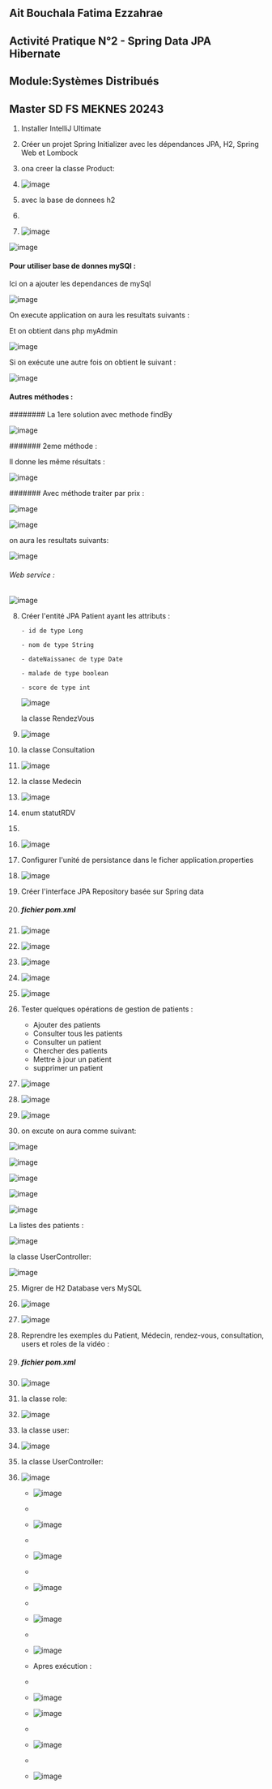 ## Ait Bouchala Fatima Ezzahrae

## Activité Pratique N°2 - Spring Data JPA Hibernate

## Module:Systèmes Distribués

## Master SD FS MEKNES 20243




1. Installer IntelliJ Ultimate
2. Créer un projet Spring Initializer avec les dépendances JPA, H2, Spring Web et Lombock
3. ona creer la classe Product:
4. ![image](https://github.com/2001fatimaezzahrae/AIT-BOUCHALA-FATIMA-EZZAHRAE/assets/152180866/9a11e2c1-c056-4946-ae0c-a3f8009fb663)
   

6. avec la base de donnees h2
7. 
8. ![image](https://github.com/2001fatimaezzahrae/AIT-BOUCHALA-FATIMA-EZZAHRAE/assets/152180866/1a1d9939-c2c5-4e4c-8ebb-7556eebc78e0)


![image](https://github.com/2001fatimaezzahrae/AIT-BOUCHALA-FATIMA-EZZAHRAE/assets/152180866/de99ed48-4e56-4e10-8fb0-a35906ec3908)

#### Pour utiliser base de donnes mySQl : 

Ici on a ajouter les dependances de mySql

![image](https://github.com/2001fatimaezzahrae/AIT-BOUCHALA-FATIMA-EZZAHRAE/assets/152180866/8677d99e-7ab6-4b86-84f6-a9a35870cdee)


On execute application on aura les resultats suivants :

Et on obtient dans php myAdmin

![image](https://github.com/2001fatimaezzahrae/AIT-BOUCHALA-FATIMA-EZZAHRAE/assets/152180866/4616b810-9c4c-4b7f-97d1-561a2e574b0c)

Si on exécute une autre fois on obtient le suivant :

![image](https://github.com/2001fatimaezzahrae/AIT-BOUCHALA-FATIMA-EZZAHRAE/assets/152180866/219efa44-e4aa-4b81-8d95-eb8a1c6295f8)


#### Autres méthodes :

######## La 1ere solution avec methode findBy

![image](https://github.com/2001fatimaezzahrae/AIT-BOUCHALA-FATIMA-EZZAHRAE/assets/152180866/92cb7e18-931c-43d3-b502-69a40688fe86)

####### 2eme méthode :

Il donne les même résultats :

![image](https://github.com/2001fatimaezzahrae/AIT-BOUCHALA-FATIMA-EZZAHRAE/assets/152180866/7c47c2c9-af1d-4052-bd42-f7b8f1ebd218)

####### Avec méthode traiter par prix :

![image](https://github.com/2001fatimaezzahrae/AIT-BOUCHALA-FATIMA-EZZAHRAE/assets/152180866/ef401859-fd48-40d3-988d-28deca1497b3)

![image](https://github.com/2001fatimaezzahrae/AIT-BOUCHALA-FATIMA-EZZAHRAE/assets/152180866/6ff9cf1d-3e91-4871-bf9e-c099349e0c64)

on aura les resultats suivants:

![image](https://github.com/2001fatimaezzahrae/AIT-BOUCHALA-FATIMA-EZZAHRAE/assets/152180866/7f78ffc0-91fa-4cfb-be1f-dc5943de9bc3)


###### Web service  :

![image](https://github.com/2001fatimaezzahrae/AIT-BOUCHALA-FATIMA-EZZAHRAE/assets/152180866/537517e4-fcbb-46ff-8963-25766833ece3)


8. Créer l'entité JPA Patient ayant les attributs :
 
       - id de type Long
   
       - nom de type String
   
       - dateNaissanec de type Date
   
       - malade de type boolean
   
       - score de type int
   
   ![image](https://github.com/2001fatimaezzahrae/AIT-BOUCHALA-FATIMA-EZZAHRAE/assets/152180866/f27fbc78-44fd-412c-93df-19961716174d)


   la classe RendezVous
   
32. ![image](https://github.com/2001fatimaezzahrae/AIT-BOUCHALA-FATIMA-EZZAHRAE/assets/152180866/10917ac7-d6f3-4e62-bbcc-0a276eab261f)

    
34. la classe Consultation
 
36. ![image](https://github.com/2001fatimaezzahrae/AIT-BOUCHALA-FATIMA-EZZAHRAE/assets/152180866/7f39379f-bc17-4def-ba7f-10aff51bcf6e)

   
38. la classe Medecin
 
40. ![image](https://github.com/2001fatimaezzahrae/AIT-BOUCHALA-FATIMA-EZZAHRAE/assets/152180866/887960c4-a08d-47c4-800b-07abb116b578)

41. enum statutRDV
42. 
43. ![image](https://github.com/2001fatimaezzahrae/AIT-BOUCHALA-FATIMA-EZZAHRAE/assets/152180866/bfd91b3a-baa8-4676-a0db-77acf2680d8e)


   

10. Configurer l'unité de persistance dans le ficher application.properties
 
12. ![image](https://github.com/2001fatimaezzahrae/AIT-BOUCHALA-FATIMA-EZZAHRAE/assets/152180866/799236ec-bb40-4c49-8a5a-ff8bd0a14106)


 
14. Créer l'interface JPA Repository basée sur Spring data
    
16. ##### fichier pom.xml
 
18. ![image](https://github.com/2001fatimaezzahrae/AIT-BOUCHALA-FATIMA-EZZAHRAE/assets/152180866/6c15cab7-0d9b-4461-9799-0c9215a96dce)
    
20. ![image](https://github.com/2001fatimaezzahrae/AIT-BOUCHALA-FATIMA-EZZAHRAE/assets/152180866/f205c880-f7e1-4e2b-ab94-571cd8db0953)
    
22. ![image](https://github.com/2001fatimaezzahrae/AIT-BOUCHALA-FATIMA-EZZAHRAE/assets/152180866/b5ee6061-41fe-427d-ad69-e558ab68368f)
 
24. ![image](https://github.com/2001fatimaezzahrae/AIT-BOUCHALA-FATIMA-EZZAHRAE/assets/152180866/908f1f64-9e2c-4140-86bc-836253389b37)
 
26. ![image](https://github.com/2001fatimaezzahrae/AIT-BOUCHALA-FATIMA-EZZAHRAE/assets/152180866/b860d05e-e8c9-422a-a9e0-e6e3ec0ea0b4)

 




29. Tester quelques opérations de gestion de patients :
    - Ajouter des patients
    - Consulter tous les patients
    - Consulter un patient
    - Chercher des patients
    - Mettre à jour un patient 
    - supprimer un patient
   
30. ![image](https://github.com/2001fatimaezzahrae/AIT-BOUCHALA-FATIMA-EZZAHRAE/assets/152180866/b1998612-36ed-4e3c-94ab-08525ac3a3e9)
    
32. ![image](https://github.com/2001fatimaezzahrae/AIT-BOUCHALA-FATIMA-EZZAHRAE/assets/152180866/acaeebf3-59a3-4938-a222-291e2f4b2ee3)
 
34. ![image](https://github.com/2001fatimaezzahrae/AIT-BOUCHALA-FATIMA-EZZAHRAE/assets/152180866/b9d18d89-020e-4323-8cf7-a5f692af02fd)



35. on excute on aura comme suivant:

   ![image](https://github.com/2001fatimaezzahrae/AIT-BOUCHALA-FATIMA-EZZAHRAE/assets/152180866/fbc81b47-7876-419f-9f58-56117e6d72b3)
   
   ![image](https://github.com/2001fatimaezzahrae/AIT-BOUCHALA-FATIMA-EZZAHRAE/assets/152180866/3f57119d-c9af-4f78-9f36-2c264d807354)
   
   ![image](https://github.com/2001fatimaezzahrae/AIT-BOUCHALA-FATIMA-EZZAHRAE/assets/152180866/67fae4d3-f303-4661-ac66-b1f2a90460ae)
   
   ![image](https://github.com/2001fatimaezzahrae/AIT-BOUCHALA-FATIMA-EZZAHRAE/assets/152180866/e17710c4-efdf-493a-a3dd-b847368f7235)
   
   ![image](https://github.com/2001fatimaezzahrae/AIT-BOUCHALA-FATIMA-EZZAHRAE/assets/152180866/94a59cee-b293-4038-980b-1875098396e2)


   La listes des patients :

   ![image](https://github.com/2001fatimaezzahrae/AIT-BOUCHALA-FATIMA-EZZAHRAE/assets/152180866/4e2da5a6-a8ff-43e6-ac9b-70f3b1bad835)



   la classe UserController:


   ![image](https://github.com/2001fatimaezzahrae/AIT-BOUCHALA-FATIMA-EZZAHRAE/assets/152180866/04d95d40-fdaa-4e60-a676-5abeff240115)

   
   
25. Migrer de H2 Database vers MySQL
 
27. ![image](https://github.com/2001fatimaezzahrae/AIT-BOUCHALA-FATIMA-EZZAHRAE/assets/152180866/b72227b2-b5c2-4166-9400-7c1baa68b0be)
    
29. ![image](https://github.com/2001fatimaezzahrae/AIT-BOUCHALA-FATIMA-EZZAHRAE/assets/152180866/0386df61-ca6c-4cd7-9191-9e98914b0eef)

30. Reprendre les exemples  du Patient, Médecin, rendez-vous, consultation, users et roles de la vidéo :


42.  ##### fichier pom.xml

15. ![image](https://github.com/2001fatimaezzahrae/AIT-BOUCHALA-FATIMA-EZZAHRAE/assets/152180866/496c9989-dbb8-480b-a7e2-d5548b3c12a9)

16. la classe role:
    
18. ![image](https://github.com/2001fatimaezzahrae/AIT-BOUCHALA-FATIMA-EZZAHRAE/assets/152180866/7b3ed16f-0039-4bab-b2f0-656f17cf2257)

19. la classe user:
 
21. ![image](https://github.com/2001fatimaezzahrae/AIT-BOUCHALA-FATIMA-EZZAHRAE/assets/152180866/5ed2699f-27b7-4af7-9890-bce028cfd433)
 
23. la classe UserController:
24. ![image](https://github.com/2001fatimaezzahrae/AIT-BOUCHALA-FATIMA-EZZAHRAE/assets/152180866/a9647260-8d20-4737-b336-a717d4ed604c)


    - ![image](https://github.com/2001fatimaezzahrae/AIT-BOUCHALA-FATIMA-EZZAHRAE/assets/152180866/32a55f16-4f20-4ad5-910a-549dbe2cd751)
    - 
    - ![image](https://github.com/2001fatimaezzahrae/AIT-BOUCHALA-FATIMA-EZZAHRAE/assets/152180866/9de8f332-e59b-4a7d-85f3-debff619f40a)
    - 
    - ![image](https://github.com/2001fatimaezzahrae/AIT-BOUCHALA-FATIMA-EZZAHRAE/assets/152180866/2b57b200-134d-41a0-9a94-8118bec502eb)
    - 
    - ![image](https://github.com/2001fatimaezzahrae/AIT-BOUCHALA-FATIMA-EZZAHRAE/assets/152180866/8abfbc20-221c-43ec-80cb-bfe083e2c3e9)
    - 
    - ![image](https://github.com/2001fatimaezzahrae/AIT-BOUCHALA-FATIMA-EZZAHRAE/assets/152180866/91147e58-d338-493b-ae9f-d979d72bc734)
    - 
    - ![image](https://github.com/2001fatimaezzahrae/AIT-BOUCHALA-FATIMA-EZZAHRAE/assets/152180866/7e4fdb42-f14b-457e-bdf4-18e998de2e74)
   
    - Apres exécution :
    - 
    - ![image](https://github.com/2001fatimaezzahrae/AIT-BOUCHALA-FATIMA-EZZAHRAE/assets/152180866/9a8adcd2-f2ca-482f-9f01-e492e3e00db6)
   
    - ![image](https://github.com/2001fatimaezzahrae/AIT-BOUCHALA-FATIMA-EZZAHRAE/assets/152180866/895a34d6-9fa3-4865-9319-e3efe6fb1b65)
    - 
    - ![image](https://github.com/2001fatimaezzahrae/AIT-BOUCHALA-FATIMA-EZZAHRAE/assets/152180866/00afdfd9-5263-488b-b290-5943773eaca5)
    - 
    - ![image](https://github.com/2001fatimaezzahrae/AIT-BOUCHALA-FATIMA-EZZAHRAE/assets/152180866/a986bad8-ae49-4c4b-b291-75d867dbc3c0)

